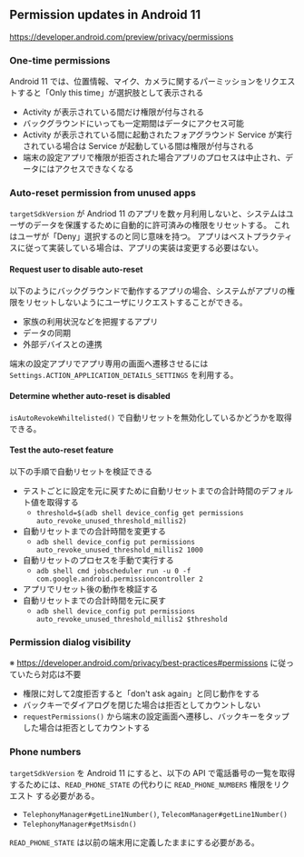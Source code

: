 ## Permission updates in Android 11

https://developer.android.com/preview/privacy/permissions

### One-time permissions

Android 11 では、位置情報、マイク、カメラに関するパーミッションをリクエストすると「Only this time」が選択肢として表示される

* Activity が表示されている間だけ権限が付与される
* バックグラウンドにいっても一定期間はデータにアクセス可能
* Activity が表示されている間に起動されたフォアグラウンド Service が実行されている場合は Service が起動している間は権限が付与される
* 端末の設定アプリで権限が拒否された場合アプリのプロセスは中止され、データにはアクセスできなくなる

### Auto-reset permission from unused apps

`targetSdkVersion` が Andriod 11 のアプリを数ヶ月利用しないと、システムはユーザのデータを保護するために自動的に許可済みの権限をリセットする。
これはユーザが「Deny」選択するのと同じ意味を持つ。
アプリはベストプラクティスに従って実装している場合は、アプリの実装は変更する必要はない。

#### Request user to disable auto-reset

以下のようにバックグラウンドで動作するアプリの場合、システムがアプリの権限をリセットしないようにユーザにリクエストすることができる。

* 家族の利用状況などを把握するアプリ
* データの同期
* 外部デバイスとの連携

端末の設定アプリでアプリ専用の画面へ遷移させるには `Settings.ACTION_APPLICATION_DETAILS_SETTINGS` を利用する。

#### Determine whether auto-reset is disabled

`isAutoRevokeWhiltelisted()` で自動リセットを無効化しているかどうかを取得できる。

#### Test the auto-reset feature

以下の手順で自動リセットを検証できる

* テストごとに設定を元に戻すために自動リセットまでの合計時間のデフォルト値を取得する
  * `threshold=$(adb shell device_config get permissions auto_revoke_unused_threshold_millis2)`
* 自動リセットまでの合計時間を変更する
  * `adb shell device_config put permissions auto_revoke_unused_threshold_millis2 1000`
* 自動リセットのプロセスを手動で実行する
  * `adb shell cmd jobscheduler run -u 0 -f com.google.android.permissioncontroller 2`
* アプリでリセット後の動作を検証する
* 自動リセットまでの合計時間を元に戻す
  * `adb shell device_config put permissions auto_revoke_unused_threshold_millis2 $threshold`

### Permission dialog visibility

※ https://developer.android.com/privacy/best-practices#permissions に従っていたら対応は不要

* 権限に対して2度拒否すると「don't ask again」と同じ動作をする
* バックキーでダイアログを閉じた場合は拒否としてカウントしない
* `requestPermissions()` から端末の設定画面へ遷移し、バックキーをタップした場合は拒否としてカウントする

### Phone numbers

`targetSdkVersion` を Android 11 にすると、以下の API で電話番号の一覧を取得するためには、`READ_PHONE_STATE` の代わりに `READ_PHONE_NUMBERS` 権限をリクエスト
する必要がある。

* `TelephonyManager#getLine1Number()`, `TelecomManager#getLine1Number()`
* `TelephonyManager#getMsisdn()`

`READ_PHONE_STATE` は以前の端末用に定義したままにする必要がある。
